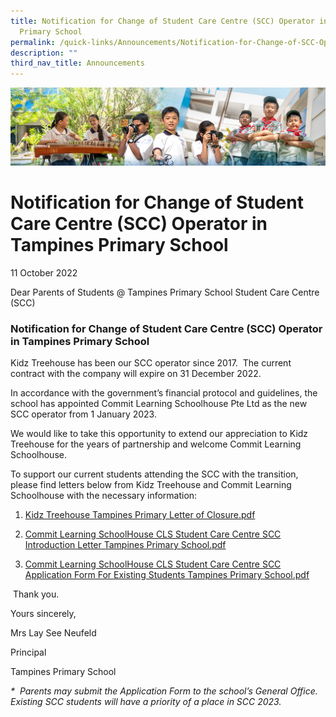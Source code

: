 ```yaml
---
title: Notification for Change of Student Care Centre (SCC) Operator in Tampines
  Primary School
permalink: /quick-links/Announcements/Notification-for-Change-of-SCC-Operator-in-Tampines-Primary-School/
description: ""
third_nav_title: Announcements
---
```

![](/images/AboutUs.jpg)


Notification for Change of Student Care Centre (SCC) Operator in Tampines Primary School
========================================================================================

11 October 2022

  

Dear Parents of Students @ Tampines Primary School Student Care Centre (SCC)

  

### **Notification for Change of Student Care Centre (SCC) Operator in Tampines Primary School**  

  

Kidz Treehouse has been our SCC operator since 2017.  The current contract with the company will expire on 31 December 2022.  

  

In accordance with the government’s financial protocol and guidelines, the school has appointed Commit Learning Schoolhouse Pte Ltd as the new SCC operator from 1 January 2023. 

  

We would like to take this opportunity to extend our appreciation to Kidz Treehouse for the years of partnership and welcome Commit Learning Schoolhouse.

  

To support our current students attending the SCC with the transition, please find letters below from Kidz Treehouse and Commit Learning Schoolhouse with the necessary information:

  

1.  [Kidz Treehouse Tampines Primary Letter of Closure.pdf](https://tampinespri.moe.edu.sg/qql/slot/u175/files/uploads/scc/Kidz%20Treehouse%20%20Tampines%20Primary%20Letter%20of%20Closure.pdf)  
    
2.  [Commit Learning SchoolHouse CLS Student Care Centre SCC Introduction Letter Tampines Primary School.pdf](https://tampinespri.moe.edu.sg/qql/slot/u175/files/uploads/scc/Commit%20Learning%20SchoolHouse%20CLS%20Student%20Care%20Centre%20SCC%20Introduction%20Letter%20Tampines%20Primary%20School.pdf)  
    
3.  [Commit Learning SchoolHouse CLS Student Care Centre SCC Application Form For Existing Students Tampines Primary School.pdf](https://tampinespri.moe.edu.sg/qql/slot/u175/files/uploads/scc/Commit%20Learning%20SchoolHouse%20CLS%20Student%20Care%20Centre%20SCC%20Application%20Form%20For%20Existing%20Students%20Tampines%20Primary%20School.pdf)  
    

  

 Thank you.

  

Yours sincerely,

Mrs Lay See Neufeld  

Principal

Tampines Primary School

  

<i>\*  Parents may submit the Application Form to the school’s General Office.  Existing SCC students will have a priority of a place in SCC 2023.</i>
